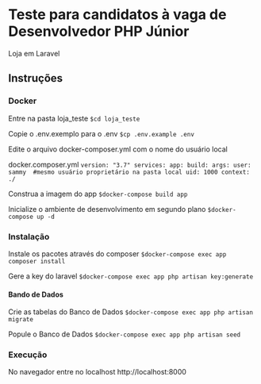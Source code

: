 # Teste para candidatos à vaga de Desenvolvedor PHP Júnior

Loja em Laravel

## Instruções

### Docker

Entre na pasta loja_teste
`
$cd loja_teste
`

Copie o .env.exemplo para o .env 
`
$cp .env.example .env
`

Edite o arquivo docker-composer.yml com o nome do usuário local

docker.composer.yml
`
version: "3.7"
services:
  app:
    build:
      args:
        user: sammy  #mesmo usuário proprietário na pasta local
        uid: 1000
      context: ./
`

Construa a imagem do app
`
$docker-compose build app
`

Inicialize o ambiente de desenvolvimento em segundo plano
`
$docker-compose up -d
`

### Instalação

Instale os pacotes através do composer
`
$docker-compose exec app composer install
`

Gere a key do laravel
`
$docker-compose exec app php artisan key:generate
`

#### Bando de Dados

Crie as tabelas do Banco de Dados
`
$docker-compose exec app php artisan migrate
`

Popule o Banco de Dados
`
$docker-compose exec app php artisan seed
`

### Execução

No navegador entre no localhost
http://localhost:8000
